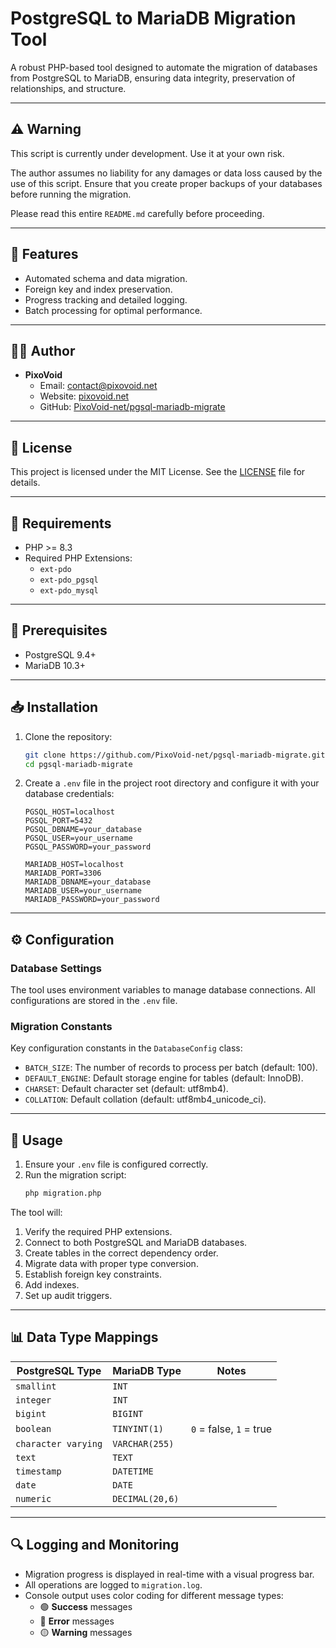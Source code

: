 # PostgreSQL to MariaDB Migration Tool

A robust PHP-based tool designed to automate the migration of databases from PostgreSQL to MariaDB, ensuring data integrity, preservation of relationships, and structure.

---

## ⚠️ Warning

This script is currently under development. Use it at your own risk.

The author assumes no liability for any damages or data loss caused by the use of this script. Ensure that you create proper backups of your databases before running the migration.

Please read this entire `README.md` carefully before proceeding.

---

## 🚀 Features

- Automated schema and data migration.
- Foreign key and index preservation.
- Progress tracking and detailed logging.
- Batch processing for optimal performance.

---

## 👨‍💻 Author

- **PixoVoid**  
  - Email: [contact@pixovoid.net](mailto:contact@pixovoid.net)  
  - Website: [pixovoid.net](https://pixovoid.net)  
  - GitHub: [PixoVoid-net/pgsql-mariadb-migrate](https://github.com/PixoVoid-net/pgsql-mariadb-migrate)

---

## 📜 License

This project is licensed under the MIT License. See the [LICENSE](LICENSE) file for details.

---

## 🧩 Requirements

- PHP >= 8.3
- Required PHP Extensions:
  - `ext-pdo`
  - `ext-pdo_pgsql`
  - `ext-pdo_mysql`

---

## 🔧 Prerequisites

- PostgreSQL 9.4+
- MariaDB 10.3+

---

## 📥 Installation

1. Clone the repository:
   ```bash
   git clone https://github.com/PixoVoid-net/pgsql-mariadb-migrate.git
   cd pgsql-mariadb-migrate
   ```

2. Create a `.env` file in the project root directory and configure it with your database credentials:
   ```env
   PGSQL_HOST=localhost
   PGSQL_PORT=5432
   PGSQL_DBNAME=your_database
   PGSQL_USER=your_username
   PGSQL_PASSWORD=your_password

   MARIADB_HOST=localhost
   MARIADB_PORT=3306
   MARIADB_DBNAME=your_database
   MARIADB_USER=your_username
   MARIADB_PASSWORD=your_password
   ```

---

## ⚙️ Configuration

### Database Settings

The tool uses environment variables to manage database connections. All configurations are stored in the `.env` file.

### Migration Constants

Key configuration constants in the `DatabaseConfig` class:
- `BATCH_SIZE`: The number of records to process per batch (default: 100).
- `DEFAULT_ENGINE`: Default storage engine for tables (default: InnoDB).
- `CHARSET`: Default character set (default: utf8mb4).
- `COLLATION`: Default collation (default: utf8mb4_unicode_ci).

---

## 🏁 Usage

1. Ensure your `.env` file is configured correctly.
2. Run the migration script:
   ```bash
   php migration.php
   ```

The tool will:
1. Verify the required PHP extensions.
2. Connect to both PostgreSQL and MariaDB databases.
3. Create tables in the correct dependency order.
4. Migrate data with proper type conversion.
5. Establish foreign key constraints.
6. Add indexes.
7. Set up audit triggers.

---

## 📊 Data Type Mappings

| PostgreSQL Type        | MariaDB Type        | Notes                               |
|------------------------|---------------------|-------------------------------------|
| `smallint`             | `INT`               |                                     |
| `integer`              | `INT`               |                                     |
| `bigint`               | `BIGINT`            |                                     |
| `boolean`              | `TINYINT(1)`        | `0` = false, `1` = true             |
| `character varying`    | `VARCHAR(255)`      |                                     |
| `text`                 | `TEXT`              |                                     |
| `timestamp`            | `DATETIME`          |                                     |
| `date`                 | `DATE`              |                                     |
| `numeric`              | `DECIMAL(20,6)`     |                                     |

---

## 🔍 Logging and Monitoring

- Migration progress is displayed in real-time with a visual progress bar.
- All operations are logged to `migration.log`.
- Console output uses color coding for different message types:
  - 🟢 **Success** messages
  - 🔴 **Error** messages
  - 🟡 **Warning** messages
